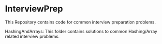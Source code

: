 # InterviewPrep
This Repository contains code for common interview preparation problems.

HashingAndArrays:
  This folder contains solutions to common Hashing/Array related interview problems.
